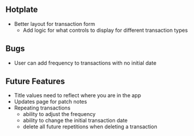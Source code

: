 Hotplate
------------------------------

* Better layout for transaction form 
    * Add logic for what controls to display for different transaction types

Bugs
------------------------------
* User can add frequency to transactions with no initial date

Future Features
------------------------------

* Title values need to reflect where you are in the app
* Updates page for patch notes
* Repeating transactions
    * ability to adjust the frequency
    * ability to change the initial transaction date
    * delete all future repetitions when deleting a transaction